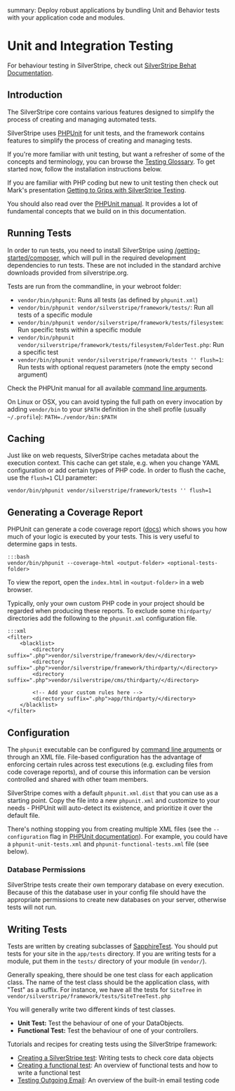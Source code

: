 summary: Deploy robust applications by bundling Unit and Behavior tests with your application code and modules.

# Unit and Integration Testing

For behaviour testing in SilverStripe, check out [SilverStripe Behat Documentation](https://github.com/silverstripe-labs/silverstripe-behat-extension/).

## Introduction

The SilverStripe core contains various features designed to simplify the process of creating and managing automated tests.

SilverStripe uses [PHPUnit](http://www.phpunit.de) for unit tests, and the framework contains features to simplify the
process of creating and managing tests.

If you're more familiar with unit testing, but want a refresher of some of the concepts and terminology, you can browse
the [Testing Glossary](testing_glossary). To get started now, follow the installation instructions below.

If you are familiar with PHP coding but new to unit testing then check out Mark's presentation [Getting to Grips with SilverStripe Testing](http://www.slideshare.net/maetl/getting-to-grips-with-silverstripe-testing).

You should also read over the [PHPUnit manual](http://www.phpunit.de/manual/current/en/). It provides a lot of
fundamental concepts that we build on in this documentation.

## Running Tests

In order to run tests, you need to install SilverStripe using [/getting-started/composer](Composer),
which will pull in the required development dependencies to run tests.
These are not included in the standard archive downloads provided from silverstripe.org.

Tests are run from the commandline, in your webroot folder:

 * `vendor/bin/phpunit`: Runs all tests (as defined by `phpunit.xml`)
 * `vendor/bin/phpunit vendor/silverstripe/framework/tests/`: Run all tests of a specific module
 * `vendor/bin/phpunit vendor/silverstripe/framework/tests/filesystem`: Run specific tests within a specific module
 * `vendor/bin/phpunit vendor/silverstripe/framework/tests/filesystem/FolderTest.php`: Run a specific test 
 * `vendor/bin/phpunit vendor/silverstripe/framework/tests '' flush=1`: Run tests with optional request parameters (note the empty second argument)

Check the PHPUnit manual for all available [command line arguments](http://www.phpunit.de/manual/current/en/textui.html).

On Linux or OSX, you can avoid typing the full path on every invocation by adding `vendor/bin` 
to your `$PATH` definition in the shell profile (usually `~/.profile`): `PATH=./vendor/bin:$PATH`

## Caching

Just like on web requests, SilverStripe caches metadata about the execution context.
This cache can get stale, e.g. when you change YAML configuration or add certain types of PHP code.
In order to flush the cache, use the `flush=1` CLI parameter:

```
vendor/bin/phpunit vendor/silverstripe/framework/tests '' flush=1
```

## Generating a Coverage Report

PHPUnit can generate a code coverage report ([docs](http://www.phpunit.de/manual/current/en/code-coverage-analysis.html))
which shows you how much of your logic is executed by your tests. This is very useful to determine gaps in tests.

	:::bash
	vendor/bin/phpunit --coverage-html <output-folder> <optional-tests-folder>

To view the report, open the `index.html` in `<output-folder>` in a web browser.

Typically, only your own custom PHP code in your project should be regarded when producing these reports. To exclude 
some `thirdparty/` directories add the following to the `phpunit.xml` configuration file.

	:::xml
	<filter>
		<blacklist>
			<directory suffix=".php">vendor/silverstripe/framework/dev/</directory>
			<directory suffix=".php">vendor/silverstripe/framework/thirdparty/</directory>
			<directory suffix=".php">vendor/silverstripe/cms/thirdparty/</directory>

			<!-- Add your custom rules here -->
			<directory suffix=".php">app/thirdparty/</directory>
		</blacklist>
	</filter>

## Configuration

The `phpunit` executable can be configured by [command line arguments](http://www.phpunit.de/manual/current/en/textui.html) 
or through an XML file. File-based configuration has
the advantage of enforcing certain rules across test executions (e.g. excluding files from code coverage reports), and
of course this information can be version controlled and shared with other team members.

SilverStripe comes with a default `phpunit.xml.dist` that you can use as a starting point. Copy the file into a new
`phpunit.xml` and customize to your needs - PHPUnit will auto-detect its existence, and prioritize it over the default
file.

There's nothing stopping you from creating multiple XML files (see the `--configuration` flag in
[PHPUnit documentation](http://www.phpunit.de/manual/current/en/textui.html)). For example, you could have a
`phpunit-unit-tests.xml` and `phpunit-functional-tests.xml` file (see below).

### Database Permissions

SilverStripe tests create their own temporary database on every execution. Because of this the database user in your config file
should have the appropriate permissions to create new databases on your server, otherwise tests will not run.

## Writing Tests

Tests are written by creating subclasses of [SapphireTest](api:SilverStripe\Dev\SapphireTest).  You should put tests for your site in the
`app/tests` directory.  If you are writing tests for a module, put them in the `tests/` directory of your module (in `vendor/`).

Generally speaking, there should be one test class for each application class.  The name of the test class should be the
application class, with "Test" as a suffix.  For instance, we have all the tests for `SiteTree` in
`vendor/silverstripe/framework/tests/SiteTreeTest.php`

You will generally write two different kinds of test classes.

*  **Unit Test:** Test the behaviour of one of your DataObjects.
*  **Functional Test:** Test the behaviour of one of your controllers.

Tutorials and recipes for creating tests using the SilverStripe framework:

* [Creating a SilverStripe test](how_tos/write_a_sapphiretest): Writing tests to check core data objects
* [Creating a functional test](how_tos/write_a_functionaltest): An overview of functional tests and how to write a functional test
* [Testing Outgoing Email](how_tos/testing_email): An overview of the built-in email testing code
